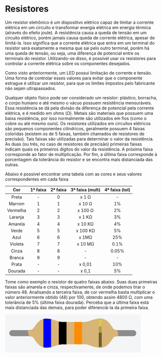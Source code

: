 # Resistores

Um resistor eletrônico é um dispositivo elétrico capaz de limitar a corrente elétrica em um circuito e transformar energia elétrica em energia térmica (através do efeito joule). A resistência causa a queda de tensão em um circuito elétrico, porém jamais causa queda de corrente elétrica, apesar de limitá-la. Isso significa que a corrente elétrica que entra em um terminal do resistor será exatamente a mesma que sai pelo outro terminal, porém há uma queda de tensão, ou seja, uma diferença de potencial entre os terminais do resistor. Utilizando-se disso, é possível usar os resistores para controlar a corrente elétrica sobre os componentes desejados.

Como visto anteriormente, um LED possui limitação de corrente e tensão. Uma forma de controlar esses valores para evitar que o componente estrague é utilizar um resistor, para que os limites impostos pelo fabricante não sejam ultrapassados.

Qualquer objeto físico pode ser considerado um resistor: plástico, borracha, o corpo humano e até mesmo o vácuo possuem resistência mensuráveis. Essa resistência se dá pela divisão da diferença de potencial pela corrente elétrica, e é medido em ohms (Ω). Metais são materiais que possuem uma baixa resistência, por isso normalmente são utilizados em fios (como o cobre ou até mesmo ouro).
Os resistores utilizados em circuitos elétricos são pequenos componentes cilíndricos, geralmente possuem 4 faixas coloridas (existem os de 5 faixas, também chamados de resistores de precisão). Tais faixas são utilizadas para determinar o valor da resistência. As duas (ou três, no caso de resistores de precisão) primeiras faixas indicam quais os primeiros dígitos do valor da resistência. A próxima faixa corresponde ao fator de multiplicação. Por fim, a última faixa corresponde à porcentagem da tolerância do resistor e se encontra mais distanciada das outras.


Abaixo é possível encontrar uma tabela com as cores e seus valores correspondentes em cada faixa

|    Cor   | 1ª faixa | 2ª faixa | 3ª faixa (mult) | 4ª faixa (tol) |
|:--------:|:--------:|:--------:|:---------------:|:--------------:|
|   Preta  |     -    |     0    |      x 1 Ω      |        -       |
|  Marrom  |     1    |     1    |      x 10 Ω     |       1%       |
| Vermelha |     2    |     2    |     x 100 Ω     |       2%       |
|  Laranja |     3    |     3    |      x 1 KΩ     |       3%       |
|  Amarela |     4    |     4    |     x 10 KΩ     |       4%       |
|   Verde  |     5    |     5    |     x 100 KΩ    |       5%       |
|   Azul   |     6    |     6    |      x 1MΩ      |       25%      |
|  Violeta |     7    |     7    |     x 10 MΩ     |      0.1%      |
|   Cinza  |     8    |     8    |        -        |      0.05%     |
|  Branca  |     9    |     9    |        -        |        -       |
|   Prata  |     -    |     -    |      x 0,01     |       10%      |
|  Dourada |     -    |     -    |      x 0,1      |       5%       |

Tome como exemplo o resistor de quatro faixas abaixo. Suas duas primeiras faixas são amarela e cinza, respectivamente, de onde podemos tirar o número 48. Analisando a terceira faixa, de cor vermelha basta multiplicar o valor anteriormente obtido (48) por 100, obtendo assim 4800 Ω, com uma tolerância de 5% (última faixa dourada). Perceba que a última faixa está mais distanciada das demais, para poder diferenciá-la da primeira faixa.

![Resistor de 4800Ω,](./images/resistor.png)
